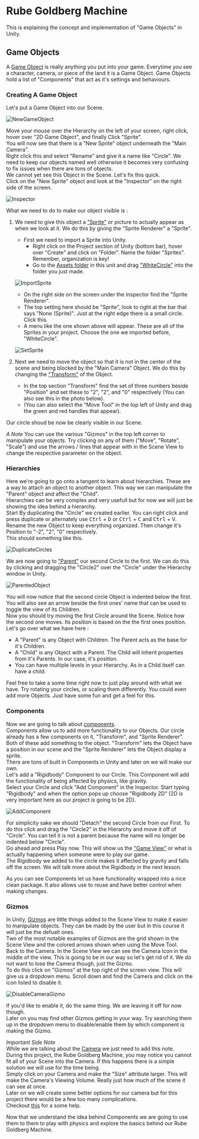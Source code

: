 # Rube Goldberg Machine

This is explaining the concept and implementation of "Game Objects" in Unity.

## Game Objects

A [Game Object](https://docs.unity3d.com/Manual/GameObjects.html) is really anything you put into your game. Everytime you see a character, camera, or piece of the land it is a Game Object. Game Objects hold a list of "Components" that act as it's settings and behaviours. 

### Creating A Game Object

Let's put a Game Object into our Scene.

![NewGameObject](Images/NewGameObject.JPG)

Move your mouse over the Hierarchy on the left of your screen, right click, hover over "2D Game Object", and finally Click "Sprite".\
You will now see that there is a "New Sprite" object underneath the "Main Camera".\
Right click this and select "Rename" and give it a name like "Circle". We need to keep our objects named well otherwise it becomes very confusing to fix issues when there are tons of objects.\
We cannot yet see this Object in the Scene. Let's fix this quick.\
Click on the "New Sprite" object and look at the "Inspector" on the right side of the screen.

![Inspector](Images/Inspector.JPG)

What we need to do to make our object visible is :

1. We need to give this object a ["Sprite"](https://docs.unity3d.com/Manual/Sprites.html) or picture to actually appear as when we look at it. We do this by giving the "Sprite Renderer" a "Sprite".

	* First we need to import a Sprite into Unity.
		* Right click on the Project section of Unity (bottom bar), hover over "Create" and click on "Folder". Name the folder "Sprites". Remember, organization is key!
		* Go to the [Assets folder](./Assets) in this unit and drag ["WhiteCircle"](./Assets/WhiteCircle.png) into the folder you just made.

	![ImportSprite](Images/ImportSprite.JPG)

	* On the right side on the screen under the Inspector find the "Sprite Renderer".
	* The top setting here should be "Sprite", look to right at the bar that says "None (Sprite)". Just at the right edge there is a small circle. Click this.
	* A menu like the one shown above will appear. These are all of the Sprites in your project. Choose the one we imported before, "WhiteCircle".

	![SetSprite](Images/SetSprite.JPG)

1. Next we need to move the object so that it is not in the center of the scene and being blocked by the "Main Camera" Object. We do this by changing the ["Transform"](https://docs.unity3d.com/Manual/class-Transform.html) of the Object.
	* In the top section "Transform" find the set of three numbers beside "Position" and set these to "2", "2", and "0" respectively (You can also see this in the photo below).
	* (You can also select the "Move Tool" in the top left of Unity and drag the green and red handles that appear).

Our circle shoud be now be clearly visible in our Scene.

*A Note*
You can use the various "Gizmos" in the top left corner to manipulate your objects. Try clicking on any of them ("Move", "Rotate", "Scale") and use the arrows / lines that appear with in the Scene View to change the respective parameter on the object.

### Hierarchies

Here we're going to go onto a tangent to learn about hierarchies. These are a way to attach an object to another object. This way we can manipulate the "Parent" object and affect the "Child".\
Hierarchies can be very complex and very usefull but for now we will just be showing the idea behind a hierarchy.\
Start By duplicating the "Circle" we created earlier. You can right click and press duplicate or alternately use <kbd>Ctrl</kbd> + <kbd>D</kbd> or <kbd>Ctrl</kbd> + <kbd>C</kbd> and <kbd>Ctrl</kbd> + <kbd>V</kbd>. Rename the new Object to keep everything organized. Then change it's Position to "-2", "2", "0" respectively.\
This should something like this.

![DuplicateCircles](Images/DuplicateCircles.JPG)

We are now going to ["Parent"](https://docs.unity3d.com/Manual/Hierarchy.html) our second Circle to the first. We can do this by clicking and dragging the "Circle2" over the "Circle" under the Hierarchy window in Unity.

![ParentedObject](Images/ParentedObject.JPG)

You will now notice that the second circle Object is indented below the first. You will also see an arrow beside the first ones' name that can be used to toggle the view of its Children.\
Now you should try moving the first Circle around the Scene. Notice how the second one moves. Its position is based on the the first ones position.\
Let's go over what we have here : 
* A "Parent" is any Object with Children. The Parent acts as the base for it's Children.
* A "Child" is any Object with a Parent. The Child will inherit properties from it's Parents. In our case, it's position.
* You can have multiple levels in your Hierarchy. As in a Child itself can have a child.

Feel free to take a some time right now to just play around with what we have. Try rotating your circles, or scaling them differently. You could even add more Objects. Just have some fun and get a feel for this.

### Components

Now we are going to talk about [components](https://docs.unity3d.com/Manual/UsingComponents.html).\
Components allow us to add more functionality to our Objects. Our circle already has a few components on it, "Transform", and "Sprite Renderer". Both of these add something to the object. "Transform" lets the Object have a position in our scene and the "Sprite Renderer" lets the Object display a sprite.\
There are tons of built in Components in Unity and later on we will make our own.\
Let's add a "Rigidbody" Component to our Circle. This Component will add the functionality of being affected by physics, like gravity.\
Select your Circle and click "Add Component" in the Inspector. Start typing "Rigidbody" and when the option pops up choose "Rigidbody 2D" (2D is very important here as our project is going to be 2D).

![AddComponent](Images/AddComponent.JPG)

For simplicity sake we should "Detach" the second Circle from our First. To do this click and drag the "Circle2" in the Hierarchy and move it off of "Circle". You can tell it is not a parent because the name will no longer be indented below "Circle".\
Go ahead and press Play now. This will show us the ["Game View"](https://docs.unity3d.com/Manual/GameView.html) or what is actually happening when someone were to play our game.\
The Rigidbody we added to the circle makes it affected by gravity and falls off the screen. We will talk more about the Rigidbody in the next lesson.

As you can see Components let us have functionality wrapped into a nice clean package. It also allows use to reuse and have better control when making changes.

### Gizmos

In Unity, [Gizmos](https://docs.unity3d.com/Manual/GizmosMenu.html) are little things added to the Scene View to make it easier to manipulate objects. They can be made by the user but in this course it will just be the defualt ones.\
Two of the most notable examples of Gizmos are the grid shown in the Scene View and the colored arrows shown when using the Move Tool.\
Back to the Camera. In the Scene View we can see the Camera Icon in the middle of the view. This is going to be in our way so let's get rid of it. We do not want to lose the Camera though, just the Gizmo.\
To do this click on "Gizmos" at the top right of the screen view. This will give us a dropdown menu. Scroll down and find the Camera and click on the icon listed to disable it.

![DisableCameraGizmo](Images/DisableCameraGizmo.JPG)

If you'd like to enable it, do the same thing. We are leaving it off for now though.\
Later on you may find other Gizmos getting in your way. Try searching them up in the dropdown menu to disable/enable them by which component is making the Gizmo.

*Important Side Note*\
While we are talking about the [Camera](https://docs.unity3d.com/Manual/class-Camera.html) we just need to add this note.\
During this project, the Rube Goldberg Machine, you may notice you cannot fit all of your Scene into the Camera. If this happens there is a simple solution we will use for the time being.\
Simply click on your Camera and make the "Size" attribute larger. This will make the Camera's Viewing Volume. Really just how much of the scene it can see at once.\
Later on we will create some better options for our camera but for this project there would be a few too many complications.\
Checkout [this](https://docs.unity3d.com/Manual/class-Camera.html) for a some help.

Now that we understand the idea behind Components we are going to use them to them to play with physics and explore the basics behind our Rube Goldberg Machine.
